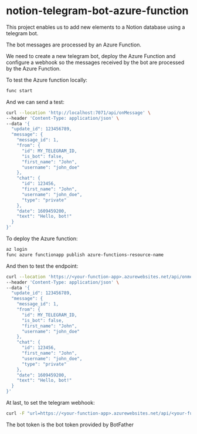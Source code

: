 # notion-telegram-bot-azure-function

This project enables us to add new elements to a Notion database using a telegram bot. 

The bot messages are processed by an Azure Function. 

We need to create a new telegram bot, deploy the Azure Function and configure a webhook so the messages received by the bot are processed by the Azure Function. 

To test the Azure function locally: 
```bash
func start
```

And we can send a test: 
```bash
curl --location 'http://localhost:7071/api/onMessage' \
--header 'Content-Type: application/json' \
--data '{
  "update_id": 123456789,
  "message": {
    "message_id": 1,
    "from": {
      "id": MY_TELEGRAM_ID,
      "is_bot": false,
      "first_name": "John",
      "username": "john_doe"
    },
    "chat": {
      "id": 123456,
      "first_name": "John",
      "username": "john_doe",
      "type": "private"
    },
    "date": 1609459200,
    "text": "Hello, bot!"
  }
}'

```

To deploy the Azure function: 

```bash
az login
func azure functionapp publish azure-functions-resource-name
```

And then to test the endpoint: 
```bash
curl --location 'https://<your-function-app>.azurewebsites.net/api/onmessage?code=function_key_value' \
--header 'Content-Type: application/json' \
--data '{
  "update_id": 123456789,
  "message": {
    "message_id": 1,
    "from": {
      "id": MY_TELEGRAM_ID,
      "is_bot": false,
      "first_name": "John",
      "username": "john_doe"
    },
    "chat": {
      "id": 123456,
      "first_name": "John",
      "username": "john_doe",
      "type": "private"
    },
    "date": 1609459200,
    "text": "Hello, bot!"
  }
}'

```

At last, to set the telegram webhook: 
```bash
curl -F "url=https://<your-function-app>.azurewebsites.net/api/<your-function-name>?code=<your-function-key>" https://api.telegram.org/bot<YourBOTToken>/setWebhook

```
The bot token is the bot token provided by BotFather


